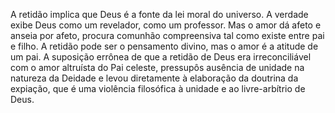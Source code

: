 ﻿A retidão implica que Deus é a fonte da lei moral do universo. A verdade exibe Deus como um revelador, como um professor. Mas o amor dá afeto e anseia por afeto, procura comunhão compreensiva tal como existe entre pai e filho. A retidão pode ser o pensamento divino, mas o amor é a atitude de um pai. A suposição errônea de que a retidão de Deus era irreconciliável com o amor altruísta do Pai celeste, pressupôs ausência de unidade na natureza da Deidade e levou diretamente à elaboração da doutrina da expiação, que é uma violência filosófica à unidade e ao livre-arbítrio de Deus.